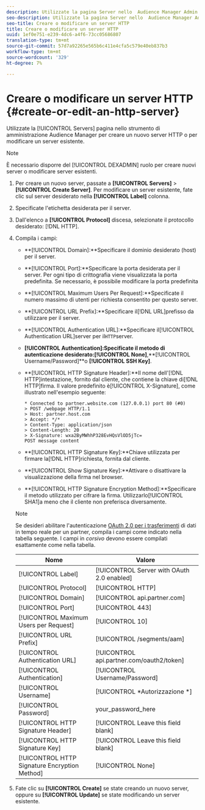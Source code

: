 ```yaml
---
description: Utilizzate la pagina Server nello  Audience Manager Admin Tool per creare un nuovo server HTTP o per modificare un server esistente.
seo-description: Utilizzate la pagina Server nello  Audience Manager Admin Tool per creare un nuovo server HTTP o per modificare un server esistente.
seo-title: Creare o modificare un server HTTP
title: Creare o modificare un server HTTP
uuid: 1ef0e751-e239-4dc6-a4f6-73cc05686807
translation-type: tm+mt
source-git-commit: 57d7a92265e565b6c411e4cfa5c579e40eb837b3
workflow-type: tm+mt
source-wordcount: '329'
ht-degree: 7%

---
```



# Creare o modificare un server HTTP {#create-or-edit-an-http-server}

Utilizzate la [!UICONTROL Servers] pagina nello strumento di amministrazione Audience Manager  per creare un nuovo server HTTP o per modificare un server esistente.

>[!NOTE]
>
>È necessario disporre del [!UICONTROL DEXADMIN] ruolo per creare nuovi server o modificare server esistenti.

1. Per creare un nuovo server, passate a **[!UICONTROL Servers]** > **[!UICONTROL Create Server]**. Per modificare un server esistente, fate clic sul server desiderato nella **[!UICONTROL Label]** colonna.
1. Specificate l&#39;etichetta desiderata per il server.
1. Dall&#39;elenco a **[!UICONTROL Protocol]** discesa, selezionate il protocollo desiderato: [!DNL HTTP].
1. Compila i campi:

   * **[!UICONTROL Domain]:**Specificare il dominio desiderato (host) per il server.
   * **[!UICONTROL Port]:**Specificare la porta desiderata per il server. Per ogni tipo di crittografia viene visualizzata la porta predefinita. Se necessario, è possibile modificare la porta predefinita
   * **[!UICONTROL Maximum Users Per Request]:**Specificate il numero massimo di utenti per richiesta consentito per questo server.
   * **[!UICONTROL URL Prefix]:**Specificare il[!DNL URL]prefisso da utilizzare per il server.
   * **[!UICONTROL Authentication URL]:**Specificare il[!UICONTROL Authentication URL]server per il`HTTP`server.
   * **[!UICONTROL Authentication]:**Specificate il metodo di autenticazione desiderato:**[!UICONTROL None]**,**[!UICONTROL Username/Password]**o **[!UICONTROL SSH Key]**.
   * **[!UICONTROL HTTP Signature Header]:**Il nome dell&#39;[!DNL HTTP]intestazione, fornito dal cliente, che contiene la chiave di[!DNL HTTP]firma. Il valore predefinito è[!UICONTROL X-Signature], come illustrato nell&#39;esempio seguente:

      ```
      * Connected to partner.website.com (127.0.0.1) port 80 (#0)
      > POST /webpage HTTP/1.1
      > Host: partner.host.com
      > Accept: */*
      > Content-Type: application/json
      > Content-Length: 20
      > X-Signature: wxa2ByMWhhP328EvHQsVlOD5jTc=
      POST message content
      ```

   * **[!UICONTROL HTTP Signature Key]:**Chiave utilizzata per firmare la[!DNL HTTP]richiesta, fornita dal cliente.
   * **[!UICONTROL Show Signature Key]:**Attivare o disattivare la visualizzazione della firma nel browser.
   * **[!UICONTROL HTTP Signature Encryption Method]:**Specificare il metodo utilizzato per cifrare la firma. Utilizzarlo[!UICONTROL SHA1]a meno che il cliente non preferisca diversamente.

   >[!NOTE]
   >
   >Se desideri abilitare l&#39;autenticazione [OAuth 2.0 per i trasferimenti](https://docs.adobe.com/help/en/audience-manager/user-guide/implemenation-integration-guides/receiving-audience-data/real-time-outbound-transfers/oauth-in-outbound-transfers.html) di dati in tempo reale per un partner, compila i campi come indicato nella tabella seguente. I campi in *corsivo* devono essere compilati esattamente come nella tabella.

   | Nome | Valore |
   |---|---|
   | [!UICONTROL Label] | [!UICONTROL Server with OAuth 2.0 enabled] |
   | [!UICONTROL Protocol] | [!UICONTROL HTTP] |
   | [!UICONTROL Domain] | [!UICONTROL api.partner.com] |
   | [!UICONTROL Port] | [!UICONTROL 443] |
   | [!UICONTROL Maximum Users per Request] | [!UICONTROL 10] |
   | [!UICONTROL URL Prefix] | [!UICONTROL /segments/aam] |
   | [!UICONTROL Authentication URL] | [!UICONTROL api.partner.com/oauth2/token] |
   | [!UICONTROL Authentication] | [!UICONTROL Username/Password] |
   | [!UICONTROL Username] | [!UICONTROL *Autorizzazione *] |
   | [!UICONTROL Password] | your_password_here |
   | [!UICONTROL HTTP Signature Header] | [!UICONTROL Leave this field blank] |
   | [!UICONTROL HTTP Signature Key] | [!UICONTROL Leave this field blank] |
   | [!UICONTROL HTTP Signature Encryption Method] | [!UICONTROL None] |

1. Fate clic su **[!UICONTROL Create]** se state creando un nuovo server, oppure su **[!UICONTROL Update]** se state modificando un server esistente.